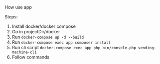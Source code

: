 How use app

Steps:
1. Install docker/docker compose
2. Go in projectDir/docker
3. Run `docker-compose up -d --build`
4. Run `docker-compose exec app composer install`
5. Run cli script `docker-compose exec app php bin/console.php vending-machine-cli`
6. Follow commands
